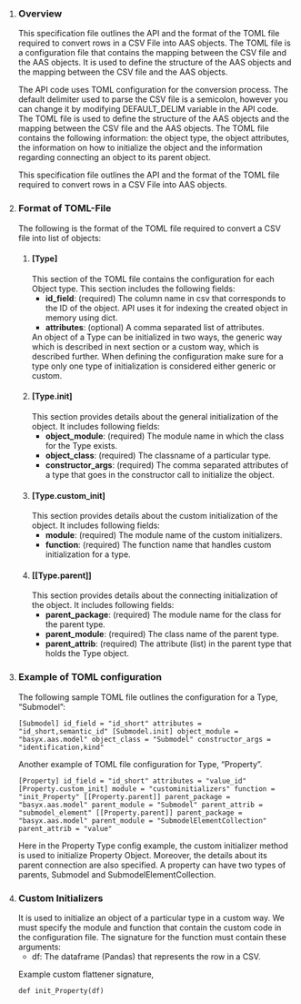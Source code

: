 <ol>
<li><h3>Overview</h3>
This specification file outlines the API and the format of the TOML file required to convert rows in a CSV File into AAS objects. The TOML file is a configuration file that contains the mapping between the CSV file and the AAS objects. It is used to define the structure of the AAS objects and the mapping between the CSV file and the AAS objects. 

The API code uses TOML configuration for the conversion process. The default delimiter used to parse the CSV file is a semicolon, however you can change it by modifying DEFAULT_DELIM variable in the API code. The TOML file is used to define the structure of the AAS objects and the mapping between the CSV file and the AAS objects. The TOML file contains the following information: the object type, the object attributes, the information on how to initialize the object and the information regarding connecting an object to its parent object.

This specification file outlines the API and the format of the TOML file required to convert rows in a CSV File into AAS objects.
</li>

<li><h3>Format of TOML-File</h3>
The following is the format of the TOML file required to convert a CSV file into list of objects:
<ol><li><h4>[Type]</h4>
This section of the TOML file contains the configuration for each Object type. This section includes the following fields:
<ul>
<li><b>id_field</b>: (required) The column name in csv that corresponds to the ID of the object. API uses it for indexing the created object in memory using dict.</li>
<li><b>attributes</b>: (optional) A comma separated list of attributes.</li>
</ul>
An object of a Type can be initialized in two ways, the generic way which is described in next section or a custom way, which is described further. When defining the configuration make sure for a type only one type of initialization is considered either generic or custom.
</li>

<li><h4>[Type.init]</h4>
This section provides details about the general initialization of the object. It includes following fields:
<ul>
<li><b>object_module</b>: (required) The module name in which the class for the Type exists.</li>
<li><b>object_class</b>: (required) The classname of a particular type.</li>
<li><b>constructor_args</b>: (required) The comma separated attributes of a type that goes in the constructor call to initialize the object.</li>
</ul>
</li>


<li><h4>[Type.custom_init]</h4>
This section provides details about the custom initialization of the object. It includes following fields:
<ul>
<li><b>module</b>: (required) The module name of the custom initializers.</li>
<li><b>function</b>: (required) The function name that handles custom initialization for a type.</li>
</ul>
</li>
<li><h4>[[Type.parent]]</h4>
This section provides details about the connecting initialization of the object. It includes following fields:
<ul>
<li><b>parent_package</b>: (required) The module name for the class for the parent type.</li>
<li><b>parent_module</b>: (required) The class name of the parent type.</li>
<li><b>parent_attrib</b>: (required) The attribute (list) in the parent type that holds the Type object.</li>
</ul>
</li>
</ol>
<li>
<h3>Example of TOML configuration</h3>
The following sample TOML file outlines the configuration for a Type, “Submodel”:

`[Submodel]
id_field = "id_short"
attributes = "id_short,semantic_id"
[Submodel.init]
object_module = "basyx.aas.model"
object_class = "Submodel"
constructor_args = "identification,kind"`

Another example of TOML file configuration for Type, “Property”. 

`[Property]
id_field = "id_short"
attributes = "value_id"
[Property.custom_init]
module = "custominitializers"
function = "init_Property"
[[Property.parent]]
parent_package = "basyx.aas.model"
parent_module = "Submodel"
parent_attrib = "submodel_element"
[[Property.parent]]
parent_package = "basyx.aas.model"
parent_module = "SubmodelElementCollection"
parent_attrib = "value"`

Here in the Property Type config example, the custom initializer method is used to initialize Property Object. Moreover, the details about its parent connection are also specified. A property can have two types of parents, Submodel and SubmodelElementCollection.
</li>

<li><h3>Custom Initializers</h3>
It is used to initialize an object of a particular type in a custom way. We must specify the module and function that contain the custom code in the configuration file. The signature for the function must contain these arguments:
<ul>
<li>df: The dataframe (Pandas) that represents the row in a CSV.</li>
</ul>

Example custom flattener signature,

`def init_Property(df)`
</li>
</ol>
